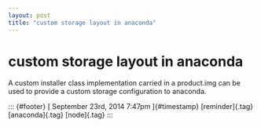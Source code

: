 ```yaml
---
layout: post
title: "custom storage layout in anaconda"
---
```



custom storage layout in anaconda
=================================

A custom installer class implementation carried in a product.img can be
used to provide a custom storage configuration to anaconda.

::: {#footer}
[ September 23rd, 2014 7:47pm ]{#timestamp} [reminder]{.tag}
[anaconda]{.tag} [node]{.tag}
:::

